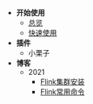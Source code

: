 - **开始使用**
    - [总览](_homepage.md)
    - [快速使用](/zh-cn/start/快速使用.md)
- **插件**
    - 小栗子
- **博客**
    - 2021
      - [Flink集群安装](/zh-cn/blogs/Flink集群安装.md)
      - [Flink常用命令](/zh-cn/blogs/Flink常用命令.md)